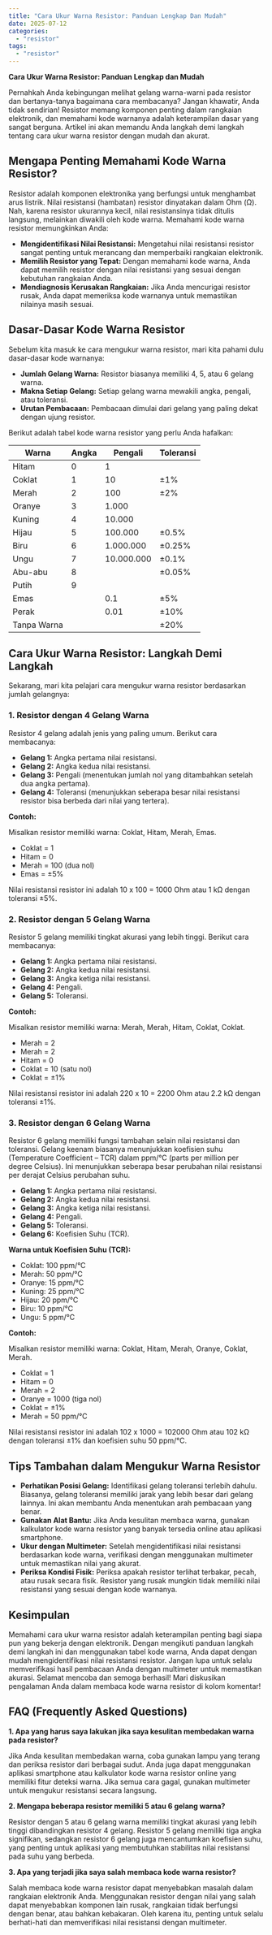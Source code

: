 ```yaml
---
title: "Cara Ukur Warna Resistor: Panduan Lengkap Dan Mudah"
date: 2025-07-12
categories: 
  - "resistor"
tags: 
  - "resistor"
---
```


**Cara Ukur Warna Resistor: Panduan Lengkap dan Mudah**

Pernahkah Anda kebingungan melihat gelang warna-warni pada resistor dan bertanya-tanya bagaimana cara membacanya? Jangan khawatir, Anda tidak sendirian! Resistor memang komponen penting dalam rangkaian elektronik, dan memahami kode warnanya adalah keterampilan dasar yang sangat berguna. Artikel ini akan memandu Anda langkah demi langkah tentang cara ukur warna resistor dengan mudah dan akurat.

## Mengapa Penting Memahami Kode Warna Resistor?

Resistor adalah komponen elektronika yang berfungsi untuk menghambat arus listrik. Nilai resistansi (hambatan) resistor dinyatakan dalam Ohm (Ω). Nah, karena resistor ukurannya kecil, nilai resistansinya tidak ditulis langsung, melainkan diwakili oleh kode warna. Memahami kode warna resistor memungkinkan Anda:

- **Mengidentifikasi Nilai Resistansi:** Mengetahui nilai resistansi resistor sangat penting untuk merancang dan memperbaiki rangkaian elektronik.
- **Memilih Resistor yang Tepat:** Dengan memahami kode warna, Anda dapat memilih resistor dengan nilai resistansi yang sesuai dengan kebutuhan rangkaian Anda.
- **Mendiagnosis Kerusakan Rangkaian:** Jika Anda mencurigai resistor rusak, Anda dapat memeriksa kode warnanya untuk memastikan nilainya masih sesuai.

## Dasar-Dasar Kode Warna Resistor

Sebelum kita masuk ke cara mengukur warna resistor, mari kita pahami dulu dasar-dasar kode warnanya:

- **Jumlah Gelang Warna:** Resistor biasanya memiliki 4, 5, atau 6 gelang warna.
- **Makna Setiap Gelang:** Setiap gelang warna mewakili angka, pengali, atau toleransi.
- **Urutan Pembacaan:** Pembacaan dimulai dari gelang yang paling dekat dengan ujung resistor.

Berikut adalah tabel kode warna resistor yang perlu Anda hafalkan:

| Warna | Angka | Pengali | Toleransi |
| --- | --- | --- | --- |
| Hitam | 0 | 1 |  |
| Coklat | 1 | 10 | ±1% |
| Merah | 2 | 100 | ±2% |
| Oranye | 3 | 1.000 |  |
| Kuning | 4 | 10.000 |  |
| Hijau | 5 | 100.000 | ±0.5% |
| Biru | 6 | 1.000.000 | ±0.25% |
| Ungu | 7 | 10.000.000 | ±0.1% |
| Abu-abu | 8 |  | ±0.05% |
| Putih | 9 |  |  |
| Emas |  | 0.1 | ±5% |
| Perak |  | 0.01 | ±10% |
| Tanpa Warna |  |  | ±20% |

## Cara Ukur Warna Resistor: Langkah Demi Langkah

Sekarang, mari kita pelajari cara mengukur warna resistor berdasarkan jumlah gelangnya:

### 1\. Resistor dengan 4 Gelang Warna

Resistor 4 gelang adalah jenis yang paling umum. Berikut cara membacanya:

- **Gelang 1:** Angka pertama nilai resistansi.
- **Gelang 2:** Angka kedua nilai resistansi.
- **Gelang 3:** Pengali (menentukan jumlah nol yang ditambahkan setelah dua angka pertama).
- **Gelang 4:** Toleransi (menunjukkan seberapa besar nilai resistansi resistor bisa berbeda dari nilai yang tertera).

**Contoh:**

Misalkan resistor memiliki warna: Coklat, Hitam, Merah, Emas.

- Coklat = 1
- Hitam = 0
- Merah = 100 (dua nol)
- Emas = ±5%

Nilai resistansi resistor ini adalah 10 x 100 = 1000 Ohm atau 1 kΩ dengan toleransi ±5%.

### 2\. Resistor dengan 5 Gelang Warna

Resistor 5 gelang memiliki tingkat akurasi yang lebih tinggi. Berikut cara membacanya:

- **Gelang 1:** Angka pertama nilai resistansi.
- **Gelang 2:** Angka kedua nilai resistansi.
- **Gelang 3:** Angka ketiga nilai resistansi.
- **Gelang 4:** Pengali.
- **Gelang 5:** Toleransi.

**Contoh:**

Misalkan resistor memiliki warna: Merah, Merah, Hitam, Coklat, Coklat.

- Merah = 2
- Merah = 2
- Hitam = 0
- Coklat = 10 (satu nol)
- Coklat = ±1%

Nilai resistansi resistor ini adalah 220 x 10 = 2200 Ohm atau 2.2 kΩ dengan toleransi ±1%.

### 3\. Resistor dengan 6 Gelang Warna

Resistor 6 gelang memiliki fungsi tambahan selain nilai resistansi dan toleransi. Gelang keenam biasanya menunjukkan koefisien suhu (Temperature Coefficient – TCR) dalam ppm/°C (parts per million per degree Celsius). Ini menunjukkan seberapa besar perubahan nilai resistansi per derajat Celsius perubahan suhu.

- **Gelang 1:** Angka pertama nilai resistansi.
- **Gelang 2:** Angka kedua nilai resistansi.
- **Gelang 3:** Angka ketiga nilai resistansi.
- **Gelang 4:** Pengali.
- **Gelang 5:** Toleransi.
- **Gelang 6:** Koefisien Suhu (TCR).

**Warna untuk Koefisien Suhu (TCR):**

- Coklat: 100 ppm/°C
- Merah: 50 ppm/°C
- Oranye: 15 ppm/°C
- Kuning: 25 ppm/°C
- Hijau: 20 ppm/°C
- Biru: 10 ppm/°C
- Ungu: 5 ppm/°C

**Contoh:**

Misalkan resistor memiliki warna: Coklat, Hitam, Merah, Oranye, Coklat, Merah.

- Coklat = 1
- Hitam = 0
- Merah = 2
- Oranye = 1000 (tiga nol)
- Coklat = ±1%
- Merah = 50 ppm/°C

Nilai resistansi resistor ini adalah 102 x 1000 = 102000 Ohm atau 102 kΩ dengan toleransi ±1% dan koefisien suhu 50 ppm/°C.

## Tips Tambahan dalam Mengukur Warna Resistor

- **Perhatikan Posisi Gelang:** Identifikasi gelang toleransi terlebih dahulu. Biasanya, gelang toleransi memiliki jarak yang lebih besar dari gelang lainnya. Ini akan membantu Anda menentukan arah pembacaan yang benar.
- **Gunakan Alat Bantu:** Jika Anda kesulitan membaca warna, gunakan kalkulator kode warna resistor yang banyak tersedia online atau aplikasi smartphone.
- **Ukur dengan Multimeter:** Setelah mengidentifikasi nilai resistansi berdasarkan kode warna, verifikasi dengan menggunakan multimeter untuk memastikan nilai yang akurat.
- **Periksa Kondisi Fisik:** Periksa apakah resistor terlihat terbakar, pecah, atau rusak secara fisik. Resistor yang rusak mungkin tidak memiliki nilai resistansi yang sesuai dengan kode warnanya.

## Kesimpulan

Memahami cara ukur warna resistor adalah keterampilan penting bagi siapa pun yang bekerja dengan elektronik. Dengan mengikuti panduan langkah demi langkah ini dan menggunakan tabel kode warna, Anda dapat dengan mudah mengidentifikasi nilai resistansi resistor. Jangan lupa untuk selalu memverifikasi hasil pembacaan Anda dengan multimeter untuk memastikan akurasi. Selamat mencoba dan semoga berhasil! Mari diskusikan pengalaman Anda dalam membaca kode warna resistor di kolom komentar!

## FAQ (Frequently Asked Questions)

**1\. Apa yang harus saya lakukan jika saya kesulitan membedakan warna pada resistor?**

Jika Anda kesulitan membedakan warna, coba gunakan lampu yang terang dan periksa resistor dari berbagai sudut. Anda juga dapat menggunakan aplikasi smartphone atau kalkulator kode warna resistor online yang memiliki fitur deteksi warna. Jika semua cara gagal, gunakan multimeter untuk mengukur resistansi secara langsung.

**2\. Mengapa beberapa resistor memiliki 5 atau 6 gelang warna?**

Resistor dengan 5 atau 6 gelang warna memiliki tingkat akurasi yang lebih tinggi dibandingkan resistor 4 gelang. Resistor 5 gelang memiliki tiga angka signifikan, sedangkan resistor 6 gelang juga mencantumkan koefisien suhu, yang penting untuk aplikasi yang membutuhkan stabilitas nilai resistansi pada suhu yang berbeda.

**3\. Apa yang terjadi jika saya salah membaca kode warna resistor?**

Salah membaca kode warna resistor dapat menyebabkan masalah dalam rangkaian elektronik Anda. Menggunakan resistor dengan nilai yang salah dapat menyebabkan komponen lain rusak, rangkaian tidak berfungsi dengan benar, atau bahkan kebakaran. Oleh karena itu, penting untuk selalu berhati-hati dan memverifikasi nilai resistansi dengan multimeter.
